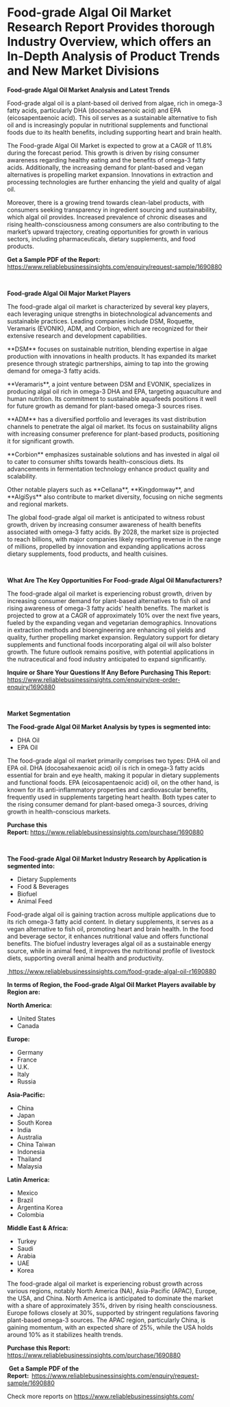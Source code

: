 <p><h1>Food-grade Algal Oil Market Research Report Provides thorough Industry Overview, which offers an In-Depth Analysis of Product Trends and New Market Divisions</h1></p><p><strong>Food-grade Algal Oil Market Analysis and Latest Trends</strong></p>
<p><p>Food-grade algal oil is a plant-based oil derived from algae, rich in omega-3 fatty acids, particularly DHA (docosahexaenoic acid) and EPA (eicosapentaenoic acid). This oil serves as a sustainable alternative to fish oil and is increasingly popular in nutritional supplements and functional foods due to its health benefits, including supporting heart and brain health.</p><p>The Food-grade Algal Oil Market is expected to grow at a CAGR of 11.8% during the forecast period. This growth is driven by rising consumer awareness regarding healthy eating and the benefits of omega-3 fatty acids. Additionally, the increasing demand for plant-based and vegan alternatives is propelling market expansion. Innovations in extraction and processing technologies are further enhancing the yield and quality of algal oil. </p><p>Moreover, there is a growing trend towards clean-label products, with consumers seeking transparency in ingredient sourcing and sustainability, which algal oil provides. Increased prevalence of chronic diseases and rising health-consciousness among consumers are also contributing to the market’s upward trajectory, creating opportunities for growth in various sectors, including pharmaceuticals, dietary supplements, and food products.</p></p>
<p><strong>Get a Sample PDF of the Report:&nbsp;</strong> <a href="https://www.reliablebusinessinsights.com/enquiry/request-sample/1690880?utm_campaign=84&utm_medium=2&utm_source=Github&utm_content=ia&utm_term=06012025&utm_id=food-grade-algal-oil">https://www.reliablebusinessinsights.com/enquiry/request-sample/1690880</a></p>
<p>&nbsp;</p>
<p><strong>Food-grade Algal Oil Major Market Players</strong></p>
<p><p>The food-grade algal oil market is characterized by several key players, each leveraging unique strengths in biotechnological advancements and sustainable practices. Leading companies include DSM, Roquette, Veramaris (EVONIK), ADM, and Corbion, which are recognized for their extensive research and development capabilities.</p><p>**DSM** focuses on sustainable nutrition, blending expertise in algae production with innovations in health products. It has expanded its market presence through strategic partnerships, aiming to tap into the growing demand for omega-3 fatty acids.</p><p>**Veramaris**, a joint venture between DSM and EVONIK, specializes in producing algal oil rich in omega-3 DHA and EPA, targeting aquaculture and human nutrition. Its commitment to sustainable aquafeeds positions it well for future growth as demand for plant-based omega-3 sources rises.</p><p>**ADM** has a diversified portfolio and leverages its vast distribution channels to penetrate the algal oil market. Its focus on sustainability aligns with increasing consumer preference for plant-based products, positioning it for significant growth.</p><p>**Corbion** emphasizes sustainable solutions and has invested in algal oil to cater to consumer shifts towards health-conscious diets. Its advancements in fermentation technology enhance product quality and scalability. </p><p>Other notable players such as **Cellana**, **Kingdomway**, and **AlgiSys** also contribute to market diversity, focusing on niche segments and regional markets.</p><p>The global food-grade algal oil market is anticipated to witness robust growth, driven by increasing consumer awareness of health benefits associated with omega-3 fatty acids. By 2028, the market size is projected to reach billions, with major companies likely reporting revenue in the range of millions, propelled by innovation and expanding applications across dietary supplements, food products, and health cuisines.</p></p>
<p>&nbsp;</p>
<p><strong>What Are The Key Opportunities For Food-grade Algal Oil Manufacturers?</strong></p>
<p><p>The food-grade algal oil market is experiencing robust growth, driven by increasing consumer demand for plant-based alternatives to fish oil and rising awareness of omega-3 fatty acids' health benefits. The market is projected to grow at a CAGR of approximately 10% over the next five years, fueled by the expanding vegan and vegetarian demographics. Innovations in extraction methods and bioengineering are enhancing oil yields and quality, further propelling market expansion. Regulatory support for dietary supplements and functional foods incorporating algal oil will also bolster growth. The future outlook remains positive, with potential applications in the nutraceutical and food industry anticipated to expand significantly.</p></p>
<p><strong>Inquire or Share Your Questions If Any Before Purchasing This Report:</strong> <a href="https://www.reliablebusinessinsights.com/enquiry/pre-order-enquiry/1690880?utm_campaign=84&utm_medium=2&utm_source=Github&utm_content=ia&utm_term=06012025&utm_id=food-grade-algal-oil">https://www.reliablebusinessinsights.com/enquiry/pre-order-enquiry/1690880</a></p>
<p>&nbsp;</p>
<p><strong>Market Segmentation</strong></p>
<p><strong>The Food-grade Algal Oil Market Analysis by types is segmented into:</strong></p>
<p><ul><li>DHA Oil</li><li>EPA Oil</li></ul></p>
<p><p>The food-grade algal oil market primarily comprises two types: DHA oil and EPA oil. DHA (docosahexaenoic acid) oil is rich in omega-3 fatty acids essential for brain and eye health, making it popular in dietary supplements and functional foods. EPA (eicosapentaenoic acid) oil, on the other hand, is known for its anti-inflammatory properties and cardiovascular benefits, frequently used in supplements targeting heart health. Both types cater to the rising consumer demand for plant-based omega-3 sources, driving growth in health-conscious markets.</p></p>
<p><strong>Purchase this Report:&nbsp;</strong><a href="https://www.reliablebusinessinsights.com/purchase/1690880?utm_campaign=84&utm_medium=2&utm_source=Github&utm_content=ia&utm_term=06012025&utm_id=food-grade-algal-oil">https://www.reliablebusinessinsights.com/purchase/1690880</a></p>
<p>&nbsp;</p>
<p><strong>The Food-grade Algal Oil Market Industry Research by Application is segmented into:</strong></p>
<p><ul><li>Dietary Supplements</li><li>Food & Beverages</li><li>Biofuel</li><li>Animal Feed</li></ul></p>
<p><p>Food-grade algal oil is gaining traction across multiple applications due to its rich omega-3 fatty acid content. In dietary supplements, it serves as a vegan alternative to fish oil, promoting heart and brain health. In the food and beverage sector, it enhances nutritional value and offers functional benefits. The biofuel industry leverages algal oil as a sustainable energy source, while in animal feed, it improves the nutritional profile of livestock diets, supporting overall animal health and productivity.</p></p>
<p><a href="https://www.reliablebusinessinsights.com/food-grade-algal-oil-r1690880?utm_campaign=84&utm_medium=2&utm_source=Github&utm_content=ia&utm_term=06012025&utm_id=food-grade-algal-oil">&nbsp;https://www.reliablebusinessinsights.com/food-grade-algal-oil-r1690880</a></p>
<p><strong>In terms of Region, the Food-grade Algal Oil Market Players available by Region are:</strong></p>
<p>
    <p> <strong> North America: </strong>
        <ul>
            <li>United States</li>
            <li>Canada</li>
        </ul>
        </p> 
    <p> <strong> Europe: </strong>
        <ul>
            <li>Germany</li>
            <li>France</li>
            <li>U.K.</li>
            <li>Italy</li>
            <li>Russia</li>
        </ul>
        </p> 
    <p> <strong> Asia-Pacific: </strong>
        <ul>
            <li>China</li>
            <li>Japan</li>
            <li>South Korea</li>
            <li>India</li>
            <li>Australia</li>
            <li>China Taiwan</li>
            <li>Indonesia</li>
            <li>Thailand</li>
            <li>Malaysia</li>
        </ul>
        </p> 
    <p> <strong> Latin America: </strong>
        <ul>
            <li>Mexico</li>
            <li>Brazil</li>
            <li>Argentina Korea</li>
            <li>Colombia</li>
        </ul>
        </p> 
    <p> <strong> Middle East & Africa: </strong>
        <ul>
            <li>Turkey</li>
            <li>Saudi</li>
            <li>Arabia</li>
            <li>UAE</li>
            <li>Korea</li>
        </ul>
    </p>
    </p>
<p><p>The food-grade algal oil market is experiencing robust growth across various regions, notably North America (NA), Asia-Pacific (APAC), Europe, the USA, and China. North America is anticipated to dominate the market with a share of approximately 35%, driven by rising health consciousness. Europe follows closely at 30%, supported by stringent regulations favoring plant-based omega-3 sources. The APAC region, particularly China, is gaining momentum, with an expected share of 25%, while the USA holds around 10% as it stabilizes health trends.</p></p>
<p><strong>Purchase this Report: </strong><a href="https://www.reliablebusinessinsights.com/purchase/1690880?utm_campaign=84&utm_medium=2&utm_source=Github&utm_content=ia&utm_term=06012025&utm_id=food-grade-algal-oil">https://www.reliablebusinessinsights.com/purchase/1690880</a></p>
<p>&nbsp;<strong>Get a Sample PDF of the Report:&nbsp;&nbsp;</strong><a href="https://www.reliablebusinessinsights.com/enquiry/request-sample/1690880?utm_campaign=84&utm_medium=2&utm_source=Github&utm_content=ia&utm_term=06012025&utm_id=food-grade-algal-oil">https://www.reliablebusinessinsights.com/enquiry/request-sample/1690880</a></p>
<p><strong></strong></p>
<p>Check more reports on <a href="https://www.reliablebusinessinsights.com/?utm_campaign=84&utm_medium=2&utm_source=Github&utm_content=ia&utm_term=06012025&utm_id=food-grade-algal-oil">https://www.reliablebusinessinsights.com/</a></p>